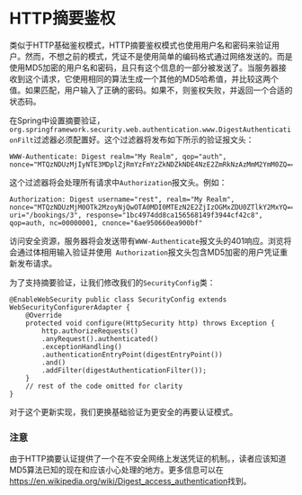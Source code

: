 # HTTP摘要鉴权

类似于HTTP基础鉴权模式，HTTP摘要鉴权模式也使用用户名和密码来验证用户。然而，不想之前的模式，凭证不是使用简单的编码格式通过网络发送的。而是使用MD5加密的用户名和密码，且只有这个信息的一部分被发送了。当服务器接收到这个请求，它使用相同的算法生成一个其他的MD5哈希值，并比较这两个值。如果匹配，用户输入了正确的密码。如果不，则鉴权失败，并返回一个合适的状态码。

在Spring中设置摘要验证，`org.springframework.security.web.authentication.www.DigestAuthenticationFilt`过滤器必须配置好。这个过滤器将发布如下所示的验证报文头：

```
WWW-Authenticate: Digest realm="My Realm", qop="auth", nonce="MTQzNDUzMjIyNTE3MDplZjRmYzFmYzZkNDZkNDE4NzE2ZmRkNzAzMmM2YmM0ZQ==" 
```

这个过滤器将会处理所有请求中`Authorization`报文头。例如：

```
Authorization: Digest username="rest", realm="My Realm", nonce="MTQzNDUzMjM0OTk2MzoyNjQwOTA0MDI0MTEzN2E2ZjIzOGMxZDU0ZTlkY2MxYQ==", uri="/bookings/3", response="1bc4974dd8ca156568149f3944cf42c8", qop=auth, nc=00000001, cnonce="6ae950660ea900bf"
```

访问安全资源，服务器将会发送带有`WWW-Authenticate`报文头的401响应。浏览将会通过体相用输入验证并使用` Authorization`报文头包含MD5加密的用户凭证重新发布请求。

为了支持摘要验证，让我们修改我们的`SecurityConfig`类：

```
@EnableWebSecurity public class SecurityConfig extends WebSecurityConfigurerAdapter {
	@Override  
	protected void configure(HttpSecurity http) throws Exception {    
		http.authorizeRequests()    
		.anyRequest().authenticated()    
		.exceptionHandling()    
		.authenticationEntryPoint(digestEntryPoint())    
		.and()    
		.addFilter(digestAuthenticationFilter());  
	}  
	// rest of the code omitted for clarity 
}
```

对于这个更新实现，我们更换基础验证为更安全的再要认证模式。

### 注意

由于HTTP摘要认证提供了一个在不安全网络上发送凭证的机制。，读者应该知道MD5算法已知的现在和应该小心处理的地方。更多信息可以在<https://en.wikipedia.org/wiki/Digest_access_authentication>找到。